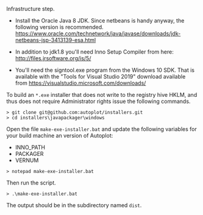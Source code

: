 Infrastructure step.

* Install the Oracle Java 8 JDK.  Since netbeans is handy anyway, the following
  version is recommended.
  https://www.oracle.com/technetwork/java/javase/downloads/jdk-netbeans-jsp-3413139-esa.html

* In addition to jdk1.8 you'll need Inno Setup Compiler from here:
  http://files.jrsoftware.org/is/5/
	
* You'll need the signtool.exe program from the Windows 10 SDK.  That is
  available with the "Tools for Visual Studio 2019" download available from
  https://visualstudio.microsoft.com/downloads/
   
To build an `*.exe` installer that does not write to the registry hive HKLM, 
and thus does not require Administrator rights issue the following commands.

```batchfile
> git clone git@github.com:autoplot/installers.git
> cd installers\javapackager\windows
```

Open the file `make-exe-installer.bat` and update the following variables for
your build machine an version of Autoplot:
 * INNO_PATH
 * PACKAGER
 * VERNUM

```batchfile
> notepad make-exe-installer.bat
```

Then run the script.
```batchfile
> .\make-exe-installer.bat
```

The output should be in the subdirectory named `dist`.


    
